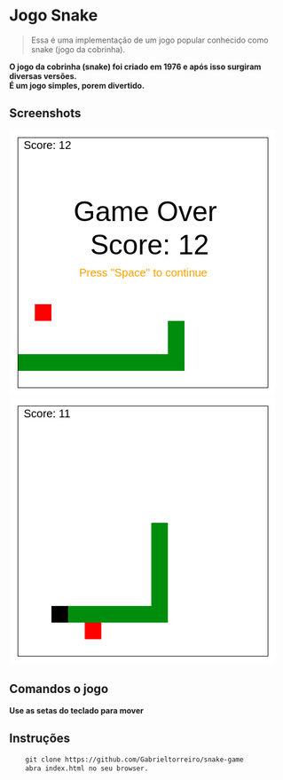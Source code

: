 # Jogo Snake

> Essa é uma implementação de um jogo popular conhecido como snake (jogo da cobrinha).

**O jogo da cobrinha (snake) foi criado em 1976 e após isso surgiram diversas versões.** <br>
**É um jogo simples, porem divertido.**


## Screenshots
![Screenshot](/screenshot1.png)
![Screenshot](/screenshot2.png)

## Comandos o jogo

**Use as setas do teclado para mover**

## Instruções

```
    git clone https://github.com/Gabrieltorreiro/snake-game
    abra index.html no seu browser.
```